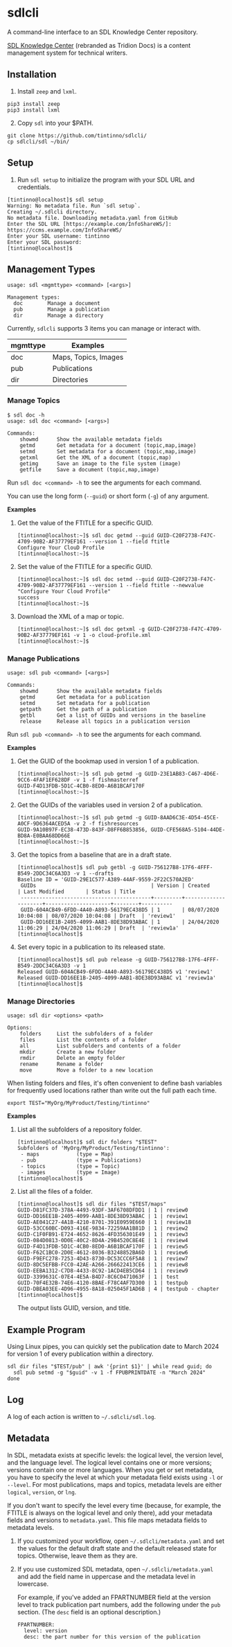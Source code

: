 # sdlcli
A command-line interface to an SDL Knowledge Center repository.

[SDL Knowledge Center](https://docs.rws.com/787645/156929/sdl-tridion-docs-14/product-overview-and-architecture) 
(rebranded as Tridion Docs) is a content management system for technical writers.

## Installation 

1. Install `zeep` and `lxml`.

```
pip3 install zeep
pip3 install lxml
```

2. Copy `sdl` into your $PATH.

```
git clone https://github.com/tintinno/sdlcli/
cp sdlcli/sdl ~/bin/
```

## Setup

1. Run `sdl setup` to initialize the program with your SDL URL and credentials.

```
[tintinno@localhost]$ sdl setup
Warning: No metadata file. Run `sdl setup`.
Creating ~/.sdlcli directory.
No metadata file. Downloading metadata.yaml from GitHub
Enter the SDL URL [https://example.com/InfoShareWS/]: https://ccms.example.com/InfoShareWS/    
Enter your SDL username: tintinno 
Enter your SDL password:
[tintinno@localhost]$
```

## Management Types

```
usage: sdl <mgmttype> <command> [<args>]

Management types:
  doc        Manage a document
  pub        Manage a publication
  dir        Manage a directory
```
Currently, `sdlcli` supports 3 items you can manage or interact with.

| mgmttype | Examples     |
|----------|--------------|
| doc      | Maps, Topics, Images |
| pub      | Publications |
| dir      | Directories  |

### Manage Topics

```
$ sdl doc -h
usage: sdl doc <command> [<args>] 

Commands:
    showmd      Show the available metadata fields
    getmd       Get metadata for a document (topic,map,image)
    setmd       Set metadata for a document (topic,map,image)
    getxml      Get the XML of a document (topic,map)
    getimg      Save an image to the file system (image)
    getfile     Save a document (topic,map,image)
```

Run `sdl doc <command> -h` to see the arguments for each command.

You can use the long form (`--guid`) or short form (`-g`) of any argument.

**Examples**

1. Get the value of the FTITLE for a specific GUID.
   ```
   [tintinno@localhost:~]$ sdl doc getmd --guid GUID-C20F2738-F47C-4709-90B2-AF37779EF161 --version 1 --field ftitle
   Configure Your ClouD Profile
   [tintinno@localhost:~]$
   ```

1. Set the value of the FTITLE for a specific GUID.
   ```
   [tintinno@localhost:~]$ sdl doc setmd --guid GUID-C20F2738-F47C-4709-90B2-AF37779EF161 --version 1 --field ftitle --newvalue "Configure Your Cloud Profile"
   success
   [tintinno@localhost:~]$
   ```

1. Download the XML of a map or topic.
   ```
   [tintinno@localhost:~]$ sdl doc getxml -g GUID-C20F2738-F47C-4709-90B2-AF37779EF161 -v 1 -o cloud-profile.xml
   [tintinno@localhost:~]$
   ```

### Manage Publications

```
usage: sdl pub <command> [<args>]

Commands:
    showmd      Show the available metadata fields
    getmd       Get metadata for a publication
    setmd       Set metadata for a publication
    getpath     Get the path of a publication
    getbl       Get a list of GUIDs and versions in the baseline
    release     Release all topics in a publication version
```
Run `sdl pub <command> -h` to see the arguments for each command.

**Examples**

1. Get the GUID of the bookmap used in version 1 of a publication.
   ```
   [tintinno@localhost:~]$ sdl pub getmd -g GUID-23E1AB83-C467-4D6E-9CC6-4FAF1EF628DF -v 1 -f fishmasterref
   GUID-F4D13FDB-5D1C-4CB0-8ED0-A6B1BCAF170F
   [tintinno@localhost:~]$
   ```

1. Get the GUIDs of the variables used in version 2 of a publication.
   ```
   [tintinno@localhost:~]$ sdl pub getmd -g GUID-8AAD6C3E-4D54-45CE-A0CF-9D6364ACED5A -v 2 -f fishresources
   GUID-9A10B97F-EC38-473D-843F-D8FF6B853856, GUID-CFE568A5-5104-44DE-BD8A-E0BAA68DD66E
   [tintinno@localhost:~]$
   ```

1. Get the topics from a baseline that are in a draft state.
   ```
   [tintinno@localhost]$ sdl pub getbl -g GUID-756127B8-17F6-4FFF-B549-2DDC34C6A3D3 -v 1 --drafts
   Baseline ID = 'GUID-29E1C577-A389-44AF-9559-2F22C570A2ED'
    GUIDs                                     | Version | Created             | Last Modified       | Status | Title
    ------------------------------------------+---------+---------------------+---------------------+--------+----------
    GUID-604ACB49-6FDD-4A40-A893-56179EC438D5 | 1       | 08/07/2020 10:04:08 | 08/07/2020 10:04:08 | Draft  | 'review1'
    GUID-DD16EE1B-2405-4099-AAB1-8DE38D93ABAC | 1       | 24/04/2020 11:06:29 | 24/04/2020 11:06:29 | Draft  | 'review1a'
   [tintinno@localhost]$
   ```

1. Set every topic in a publication to its released state.
   ```
   [tintinno@localhost]$ sdl pub release -g GUID-756127B8-17F6-4FFF-B549-2DDC34C6A3D3 -v 1
   Released GUID-604ACB49-6FDD-4A40-A893-56179EC438D5 v1 'review1'
   Released GUID-DD16EE1B-2405-4099-AAB1-8DE38D93ABAC v1 'review1a'
   [tintinno@localhost]$
   ```

### Manage Directories
```
usage: sdl dir <options> <path>

Options:
    folders     List the subfolders of a folder
    files       List the contents of a folder
    all         List subfolders and contents of a folder
    mkdir       Create a new folder
    rmdir       Delete an empty folder
    rename      Rename a folder
    move        Move a folder to a new location
```

When listing folders and files, it's often convenient to define bash variables for frequently used 
locations rather than write out the full path each time.
```
export TEST="MyOrg/MyProduct/Testing/tintinno"
```

**Examples**

1. List all the subfolders of a repository folder.
   ```
   [tintinno@localhost]$ sdl dir folders "$TEST"
   Subfolders of 'MyOrg/MyProduct/Testing/tintinno':
    - maps            (type = Map)
    - pub             (type = Publications)
    - topics          (type = Topic)
    - images          (type = Image)
   [tintinno@localhost]$
   ```
1. List all the files of a folder.
   ```
   [tintinno@localhost]$ sdl dir files "$TEST/maps"
   GUID-D81FC37D-378A-4493-93DF-3AF6708DFDD1 | 1 | review0
   GUID-DD16EE1B-2405-4099-AAB1-8DE38D93ABAC | 1 | review1
   GUID-AE041C27-4A1B-4210-8701-391E0959E660 | 1 | review18
   GUID-53CC60BC-D093-416E-9834-72259AA1B81D | 1 | review2
   GUID-C1F0FB91-E724-4652-8626-4FD356301E49 | 1 | review3
   GUID-084D0813-0D0E-40C2-8D4A-29B4520C8E4E | 1 | review4
   GUID-F4D13FDB-5D1C-4CB0-8ED0-A6B1BCAF170F | 1 | review5
   GUID-F62C1BC0-2D0E-4612-8036-B3248852BA6D | 1 | review6
   GUID-F9EFC278-7253-4D43-8730-DC53CCC6F5A8 | 1 | review7
   GUID-8DC5EFBB-FCC0-42AE-A266-266622413CE6 | 1 | review8
   GUID-EEBA1312-C7D8-4433-8C92-1ACD4EB5CD64 | 1 | review9
   GUID-3399631C-07E4-4E5A-B4D7-8C6C0471063F | 1 | test
   GUID-70F4E32B-74E6-4120-8BAE-F78C4AF7D300 | 1 | testpub
   GUID-DBEA03EE-4D96-4955-8A18-025045F1AD6B | 4 | testpub - chapter
   [tintinno@localhost]$
   ```
   The output lists GUID, version, and title.

## Example Program 

Using Linux pipes, you can quickly set the publication date to March 2024 for version 1 of every publication within a directory.

```
sdl dir files "$TEST/pub" | awk '{print $1}' | while read guid; do
  sdl pub setmd -g "$guid" -v 1 -f FPUBPRINTDATE -n "March 2024"
done
```

## Log

A log of each action is written to `~/.sdlcli/sdl.log`.

## Metadata

In SDL, metadata exists at specific levels: the logical level, the version level, and
the language level. The logical level contains one or more versions; versions contain
one or more languages. When you get or set metadata, you have to specify the level at
which your metadata field exists using `-l` or `--level`. For most publications, maps
and topics, metadata levels are either `logical`, `version`, or `lng`.

If you don't want to specify the level every time (because, for example, the FTITLE is
always on the logical level and only there), add your metadata fields and versions to
`metadata.yaml`. This file maps metadata fields to metadata levels. 

1. If you customized your workflow, open `~/.sdlcli/metadata.yaml` and set the 
   values for the default draft state and the default released state for topics.
   Otherwise, leave them as they are.

1. If you use customized SDL metadata, open `~/.sdlcli/metadata.yaml` and add 
   the field name in uppercase and the metadata level in lowercase.

   For example, if you've added an FPARTNUMBER field at the version level to track 
   publication part numbers, add the following under the `pub` section. 
   (The `desc` field is an optional description.)

   ```
   FPARTNUMBER:
     level: version
     desc: the part number for this version of the publication 
   ```

